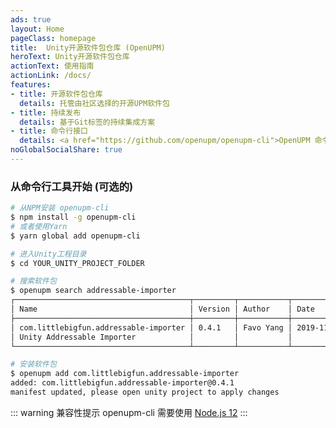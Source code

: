 ```yaml
---
ads: true
layout: Home
pageClass: homepage
title:  Unity开源软件包仓库 (OpenUPM)
heroText: Unity开源软件包仓库
actionText: 使用指南
actionLink: /docs/
features:
- title: 开源软件包仓库
  details: 托管由社区选择的开源UPM软件包
- title: 持续发布
  details: 基于Git标签的持续集成方案
- title: 命令行接口
  details: <a href="https://github.com/openupm/openupm-cli">OpenUPM 命令行工具</a>可支持第三方UPM软件源
noGlobalSocialShare: true
---
```


### 从命令行工具开始 (可选的)

```sh
# 从NPM安装 openupm-cli
$ npm install -g openupm-cli
# 或者使用Yarn
$ yarn global add openupm-cli

# 进入Unity工程目录
$ cd YOUR_UNITY_PROJECT_FOLDER

# 搜索软件包
$ openupm search addressable-importer
┌───────────────────────────────────────┬─────────┬───────────┬────────────┐
│ Name                                  │ Version │ Author    │ Date       │
├───────────────────────────────────────┼─────────┼───────────┼────────────┤
│ com.littlebigfun.addressable-importer │ 0.4.1   │ Favo Yang │ 2019-11-25 │
│ Unity Addressable Importer            │         │           │            │
└───────────────────────────────────────┴─────────┴───────────┴────────────┘

# 安装软件包
$ openupm add com.littlebigfun.addressable-importer
added: com.littlebigfun.addressable-importer@0.4.1
manifest updated, please open unity project to apply changes
```

::: warning 兼容性提示
openupm-cli 需要使用 [Node.js 12](https://nodejs.org/en/)
:::

<ClientOnly><PackageRecent /></ClientOnly>

<social-share />

<style lang="stylus">
</style>
